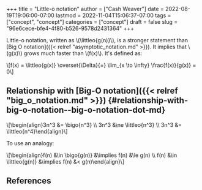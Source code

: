 +++
title = "Little-o notation"
author = ["Cash Weaver"]
date = 2022-08-19T19:06:00-07:00
lastmod = 2022-11-04T15:06:37-07:00
tags = ["concept", "concept"]
categories = ["concept"]
draft = false
slug = "96e6cece-bfe4-4f80-b526-9578d2431364"
+++

Little-o notation, written as \\(\littleo{g(n)}\\), is a stronger statement than [Big O notation]({{< relref "asymptotic_notation.md" >}}). It implies that \\(g(x)\\) grows much faster than \\(f(x)\\). It's defined as:

\\[f(x) = \littleo{g(x)} \overset{\Delta}{=} \lim\_{x \to \infty} \frac{f(x)}{g(x)} = 0\\]


## Relationship with [Big-O notation]({{< relref "big_o_notation.md" >}}) {#relationship-with-big-o-notation--big-o-notation-dot-md}

\\[\begin{align}3n^3 &= \bigo{n^3} \\\ 3n^3 &\ne \littleo{n^3} \\\ 3n^3 &= \littleo{n^4}\end{align}\\]

To use an analogy:

\\[\begin{align}f(n) &\in \bigo{g(n)} &\implies f(n) &\le g(n) \\\ f(n) &\in \littleo{g(n)} &\implies f(n) &< g(n)\end{align}\\]

## References

<style>.csl-entry{text-indent: -1.5em; margin-left: 1.5em;}</style><div class="csl-bib-body">
</div>
